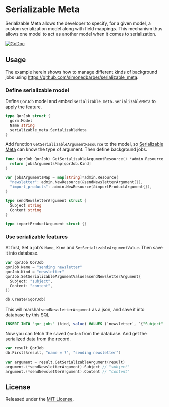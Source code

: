 # Serializable Meta

Serializable Meta allows the developer to specify, for a given model, a custom serialization model along with field mappings. This mechanism thus allows one model to act as another model when it comes to serialization.

[![GoDoc](https://godoc.org/github.com/simonedbarber/serializable_meta?status.svg)](https://godoc.org/github.com/simonedbarber/serializable_meta)

## Usage

The example herein shows how to manage different kinds of background jobs using https://github.com/simonedbarber/serializable_meta.

### Define serializable model

Define `QorJob` model and embed `serializable_meta.SerializableMeta` to apply the feature.

```go
type QorJob struct {
  gorm.Model
  Name string
  serializable_meta.SerializableMeta
}
```

Add function `GetSerializableArgumentResource` to the model, so [Serializable Meta](https://github.com/simonedbarber/serializable_meta) can know the type of argument. Then define background jobs.

```go
func (qorJob QorJob) GetSerializableArgumentResource() *admin.Resource {
  return jobsArgumentsMap[qorJob.Kind]
}

var jobsArgumentsMap = map[string]*admin.Resource{
  "newsletter": admin.NewResource(&sendNewsletterArgument{}),
  "import_products": admin.NewResource(&importProductArgument{}),
}

type sendNewsletterArgument struct {
  Subject string
  Content string
}

type importProductArgument struct {}
```

### Use serializable features

At first, Set a job's `Name`, `Kind` and `SetSerializableArgumentValue`. Then save it into database.

```go
var qorJob QorJob
qorJob.Name = "sending newsletter"
qorJob.Kind = "newsletter"
qorJob.SetSerializableArgumentValue(&sendNewsletterArgument{
  Subject: "subject",
  Content: "content",
})

db.Create(&qorJob)
```

This will marshal `sendNewsletterArgument` as a json, and save it into database by this SQL

```sql
INSERT INTO "qor_jobs" (kind, value) VALUES (`newsletter`, `{"Subject":"subject","Content":"content"}`);
```

Now you can fetch the saved `QorJob` from the database. And get the serialized data from the record.

```go
var result QorJob
db.First(&result, "name = ?", "sending newsletter")

var argument = result.GetSerializableArgument(result)
argument.(*sendNewsletterArgument).Subject // "subject"
argument.(*sendNewsletterArgument).Content // "content"
```

## License

Released under the [MIT License](http://opensource.org/licenses/MIT).
